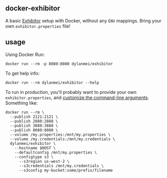 docker-exhibitor
----------------

A basic [Exhibitor](https://github.com/soabase/exhibitor/wiki) setup with Docker, without any `ENV` mappings. Bring your own `exhibitor.properties` file!

## usage

Using Docker Run:

```
docker run --rm -p 8080:8080 dylanmei/exhibitor
```

To get help info:

```
docker run --rm dylanmei/exhibitor --help
```

To run in production, you'll probably want to provide your own `exhibitor.properties`, and [customize the command-line arguments](https://github.com/soabase/exhibitor/wiki/Running-Exhibitor). Something like:

```
docker run --rm \
  --publish 2121:2121 \
  --publish 2888:2888 \
  --publish 3888:3888 \
  --publish 8080:8080 \
  --volume /my.properties:/mnt/my.properties \
  --volume /my.credentials:/mnt/my.credentials \
  dylanmei/exhibitor \
    --hostname $HOST \
    --defaultconfig /mnt/my.properties \
    --configtype s3 \
      --s3region us-west-2 \
      --s3credentials /mnt/my.credentials \
      --s3config my-bucket:some/prefix/filename
```


